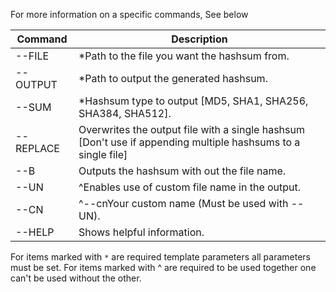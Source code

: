 For more information on a specific commands, See below

| Command | Description |
------------- | -------------
--FILE | *Path to the file you want the hashsum from.
--OUTPUT | *Path to output the generated hashsum.
--SUM | *Hashsum type to output [MD5, SHA1, SHA256, SHA384, SHA512].
--REPLACE | Overwrites the output file with a single hashsum [Don't use if appending multiple hashsums to a single file]
--B | Outputs the hashsum with out the file name.
--UN | ^Enables use of custom file name in the output.
--CN | ^--cnYour custom name (Must be used with --UN).
--HELP | Shows helpful information.

For items marked with `*` are required template parameters all parameters must be set.
For items marked with ^ are required to be used together one can't be used without the other.